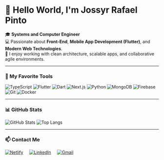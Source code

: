 # 👋 Hello World, I'm Jossyr Rafael Pinto

🎓 **Systems and Computer Engineer**  
💻 Passionate about **Front-End**, **Mobile App Development (Flutter)**, and **Modern Web Technologies**.  
🚀 I enjoy working with clean architecture, scalable apps, and collaborative agile environments.

---

### 🧰 My Favorite Tools

![TypeScript](https://img.shields.io/badge/-TypeScript-3178C6?style=flat&logo=typescript&logoColor=white)
![Flutter](https://img.shields.io/badge/-Flutter-02569B?style=flat&logo=flutter&logoColor=white)
![Dart](https://img.shields.io/badge/-Dart-0175C2?style=flat&logo=dart&logoColor=white)
![Next.js](https://img.shields.io/badge/-Next.js-000000?style=flat&logo=nextdotjs)
![Python](https://img.shields.io/badge/-Python-3776AB?style=flat&logo=python&logoColor=white)
![MongoDB](https://img.shields.io/badge/-MongoDB-47A248?style=flat&logo=mongodb&logoColor=white)
![Firebase](https://img.shields.io/badge/-Firebase-FFCA28?style=flat&logo=firebase&logoColor=black)
![Git](https://img.shields.io/badge/-Git-F05032?style=flat&logo=git&logoColor=white)
![Docker](https://img.shields.io/badge/-Docker-2496ED?style=flat&logo=docker&logoColor=white)

---

### 📊 GitHub Stats

<!-- Puedes reemplazar tu nombre de usuario aquí -->
![GitHub Stats](https://github-readme-stats.vercel.app/api?username=Hashuin&show_icons=true&theme=tokyonight)
![Top Langs](https://github-readme-stats.vercel.app/api/top-langs/?username=Hashuin&layout=compact&theme=tokyonight)

---

### 📫 Contact Me

[![Netlify](https://img.shields.io/badge/Website-Netlify-00C7B7?style=flat&logo=netlify&logoColor=white)](https://jossyrpinto.netlify.app) &nbsp;&nbsp;&nbsp; [![LinkedIn](https://img.shields.io/badge/LinkedIn-Connect-0077B5?style=flat-square&logo=linkedin&logoColor=white)](https://www.linkedin.com/in/jossyr-pinto/) &nbsp;&nbsp;&nbsp; [![Gmail](https://img.shields.io/badge/Gmail-Contact-D14836?style=flat&logo=gmail&logoColor=white)](mailto:jossyrpin@gmail.com)


